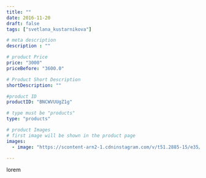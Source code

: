 ```yaml
---
title: ""
date: 2016-11-20
draft: false
tags: ["svetlana_kustarnikova"]

# meta description
description : ""

# product Price
price: "3000"
priceBefore: "3600.0"

# Product Short Description
shortDescription: ""

#product ID
productID: "BNCWVUUgZ1g"

# type must be "products"
type: "products"

# product Images
# first image will be shown in the product page
images:
  - image: "https://scontent-arn2-1.cdninstagram.com/v/t51.2885-15/e35/14504683_1254972791226304_982428152112349184_n.jpg?se=7&tp=1&_nc_ht=scontent-arn2-1.cdninstagram.com&_nc_cat=104&_nc_ohc=kHex1PrNjkkAX-sRVcx&ccb=7-4&oh=9dbd4f6144ca2f79da3a8c6b1383dfcb&oe=608287AF&ig_cache_key=MTM4Nzc2OTg1NzEzNDY2NTA1Ng%3D%3D.2-ccb7-4"

---
```

lorem
